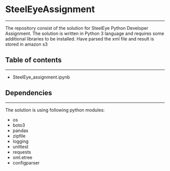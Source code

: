 # SteelEyeAssignment
--------------------

The repository consist of the solution for SteelEye Python Developer Assignment.
The solution is written in Python 3 language and requires some additional libraries to be installed.
Have parsed the xml file and result is stored in amazon s3

## Table of contents
--------------------

* SteelEye_assignment.ipynb

## Dependencies
---------------

The solution is using following python modules:

* os
* boto3
* pandas
* zipfile
* logging
* unittest
* requests
* xml.etree
* configparser



